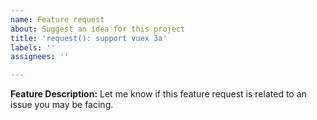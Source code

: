 ```yaml
---
name: Feature request
about: Suggest an idea for this project
title: 'request(): support vuex 3a'
labels: ''
assignees: ''

---
```


**Feature Description:**
Let me know if this feature request is related to an issue you may be facing.
